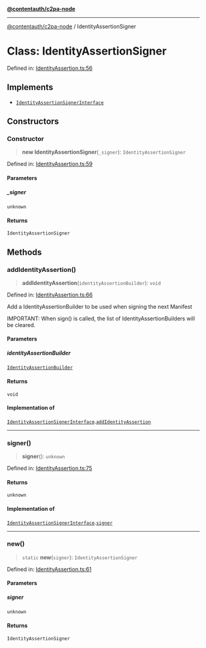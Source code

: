[**@contentauth/c2pa-node**](../README.md)

***

[@contentauth/c2pa-node](../README.md) / IdentityAssertionSigner

# Class: IdentityAssertionSigner

Defined in: [IdentityAssertion.ts:56](https://github.com/contentauth/c2pa-node-v2/blob/5fc86ffc8659a51143dea77869309236a097edcc/js-src/IdentityAssertion.ts#L56)

## Implements

- [`IdentityAssertionSignerInterface`](../interfaces/IdentityAssertionSignerInterface.md)

## Constructors

### Constructor

> **new IdentityAssertionSigner**(`_signer`): `IdentityAssertionSigner`

Defined in: [IdentityAssertion.ts:59](https://github.com/contentauth/c2pa-node-v2/blob/5fc86ffc8659a51143dea77869309236a097edcc/js-src/IdentityAssertion.ts#L59)

#### Parameters

##### \_signer

`unknown`

#### Returns

`IdentityAssertionSigner`

## Methods

### addIdentityAssertion()

> **addIdentityAssertion**(`identityAssertionBuilder`): `void`

Defined in: [IdentityAssertion.ts:66](https://github.com/contentauth/c2pa-node-v2/blob/5fc86ffc8659a51143dea77869309236a097edcc/js-src/IdentityAssertion.ts#L66)

Add a IdentityAssertionBuilder  to be used when signing the
next Manifest

IMPORTANT: When sign() is called, the list of
IdentityAssertionBuilders will be cleared.

#### Parameters

##### identityAssertionBuilder

[`IdentityAssertionBuilder`](IdentityAssertionBuilder.md)

#### Returns

`void`

#### Implementation of

[`IdentityAssertionSignerInterface`](../interfaces/IdentityAssertionSignerInterface.md).[`addIdentityAssertion`](../interfaces/IdentityAssertionSignerInterface.md#addidentityassertion)

***

### signer()

> **signer**(): `unknown`

Defined in: [IdentityAssertion.ts:75](https://github.com/contentauth/c2pa-node-v2/blob/5fc86ffc8659a51143dea77869309236a097edcc/js-src/IdentityAssertion.ts#L75)

#### Returns

`unknown`

#### Implementation of

[`IdentityAssertionSignerInterface`](../interfaces/IdentityAssertionSignerInterface.md).[`signer`](../interfaces/IdentityAssertionSignerInterface.md#signer)

***

### new()

> `static` **new**(`signer`): `IdentityAssertionSigner`

Defined in: [IdentityAssertion.ts:61](https://github.com/contentauth/c2pa-node-v2/blob/5fc86ffc8659a51143dea77869309236a097edcc/js-src/IdentityAssertion.ts#L61)

#### Parameters

##### signer

`unknown`

#### Returns

`IdentityAssertionSigner`
